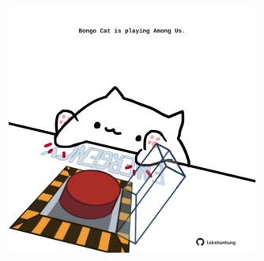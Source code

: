 <!-- built at 03/12/2022, 09:01:03 UTC -->
<p align="center">
  <img width="500" height="500" src="./ReadmeImage.svg">
</p>
